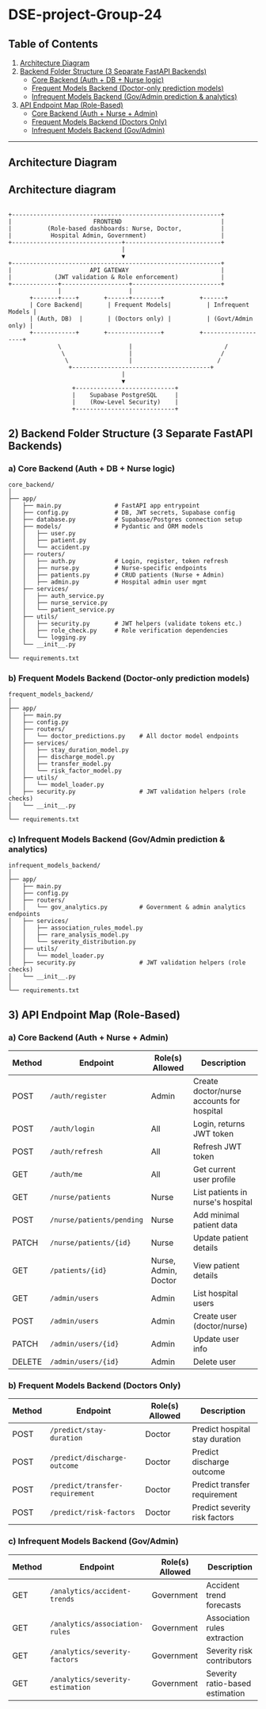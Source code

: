 # DSE-project-Group-24

## Table of Contents

1. [Architecture Diagram](#architecture-diagram)  
2. [Backend Folder Structure (3 Separate FastAPI Backends)](#2-backend-folder-structure-3-separate-fastapi-backends)  
   - [Core Backend (Auth + DB + Nurse logic)](#a-core-backend-auth--db--nurse-logic)  
   - [Frequent Models Backend (Doctor-only prediction models)](#b-frequent-models-backend-doctor-only-prediction-models)  
   - [Infrequent Models Backend (Gov/Admin prediction & analytics)](#c-infrequent-models-backend-govadmin-prediction--analytics)  
3. [API Endpoint Map (Role-Based)](#3-api-endpoint-map-role-based)  
   - [Core Backend (Auth + Nurse + Admin)](#a-core-backend-auth--nurse--admin)  
   - [Frequent Models Backend (Doctors Only)](#b-frequent-models-backend-doctors-only)  
   - [Infrequent Models Backend (Gov/Admin)](#c-infrequent-models-backend-govadmin)  

---

## Architecture Diagram


## Architecture diagram
```

+-----------------------------------------------------------+
|                       FRONTEND                            |
|          (Role-based dashboards: Nurse, Doctor,           |
|           Hospital Admin, Government)                     |
+-------------------------------+---------------------------+
                                |
                                ▼
+-----------------------------------------------------------+
|                      API GATEWAY                          |
|            (JWT validation & Role enforcement)            |
+-------------+-------------------+-------------------------+
              |                   |                          
      +-------+----+       +------+--------+          +------+ 
      | Core Backend|       | Frequent Models|          | Infrequent Models |
      | (Auth, DB)  |       | (Doctors only) |          | (Govt/Admin only) |
      +------------+       +---------------+          +-------------------+
              \                   |                          /
               \                  |                         /
                \                 |                        /
                 +---------------------------------------+
                                |
                                ▼
                  +----------------------------+
                  |    Supabase PostgreSQL     |
                  |    (Row-Level Security)    |
                  +----------------------------+

```


## 2) Backend Folder Structure (3 Separate FastAPI Backends)

### a) Core Backend (Auth + DB + Nurse logic)

```
core_backend/
│
├── app/
│   ├── main.py               # FastAPI app entrypoint
│   ├── config.py             # DB, JWT secrets, Supabase config
│   ├── database.py           # Supabase/Postgres connection setup
│   ├── models/               # Pydantic and ORM models
│   │   ├── user.py
│   │   ├── patient.py
│   │   └── accident.py
│   ├── routers/
│   │   ├── auth.py           # Login, register, token refresh
│   │   ├── nurse.py          # Nurse-specific endpoints
│   │   ├── patients.py       # CRUD patients (Nurse + Admin)
│   │   ├── admin.py          # Hospital admin user mgmt
│   ├── services/
│   │   ├── auth_service.py
│   │   ├── nurse_service.py
│   │   └── patient_service.py
│   ├── utils/
│   │   ├── security.py       # JWT helpers (validate tokens etc.)
│   │   ├── role_check.py     # Role verification dependencies
│   │   └── logging.py
│   └── __init__.py
│
└── requirements.txt
```

### b) Frequent Models Backend (Doctor-only prediction models)

```
frequent_models_backend/
│
├── app/
│   ├── main.py
│   ├── config.py
│   ├── routers/
│   │   └── doctor_predictions.py    # All doctor model endpoints
│   ├── services/
│   │   ├── stay_duration_model.py
│   │   ├── discharge_model.py
│   │   ├── transfer_model.py
│   │   └── risk_factor_model.py
│   ├── utils/
│   │   └── model_loader.py
│   ├── security.py                  # JWT validation helpers (role checks)
│   └── __init__.py
│
└── requirements.txt
```

### c) Infrequent Models Backend (Gov/Admin prediction & analytics)

```
infrequent_models_backend/
│
├── app/
│   ├── main.py
│   ├── config.py
│   ├── routers/
│   │   └── gov_analytics.py         # Government & admin analytics endpoints
│   ├── services/
│   │   ├── association_rules_model.py
│   │   ├── rare_analysis_model.py
│   │   └── severity_distribution.py
│   ├── utils/
│   │   └── model_loader.py
│   ├── security.py                  # JWT validation helpers (role checks)
│   └── __init__.py
│
└── requirements.txt
```

## 3) API Endpoint Map (Role-Based)

### a) Core Backend (Auth + Nurse + Admin)

| Method | Endpoint                  | Role(s) Allowed      | Description                               |
| ------ | ------------------------- | -------------------- | ----------------------------------------- |
| POST   | `/auth/register`          | Admin                | Create doctor/nurse accounts for hospital |
| POST   | `/auth/login`             | All                  | Login, returns JWT token                  |
| POST   | `/auth/refresh`           | All                  | Refresh JWT token                         |
| GET    | `/auth/me`                | All                  | Get current user profile                  |
| GET    | `/nurse/patients`         | Nurse                | List patients in nurse's hospital         |
| POST   | `/nurse/patients/pending` | Nurse                | Add minimal patient data                  |
| PATCH  | `/nurse/patients/{id}`    | Nurse                | Update patient details                    |
| GET    | `/patients/{id}`          | Nurse, Admin, Doctor | View patient details                      |
| GET    | `/admin/users`            | Admin                | List hospital users                       |
| POST   | `/admin/users`            | Admin                | Create user (doctor/nurse)                |
| PATCH  | `/admin/users/{id}`       | Admin                | Update user info                          |
| DELETE | `/admin/users/{id}`       | Admin                | Delete user                               |


### b) Frequent Models Backend (Doctors Only)

| Method | Endpoint                        | Role(s) Allowed | Description                    |
| ------ | ------------------------------- | --------------- | ------------------------------ |
| POST   | `/predict/stay-duration`        | Doctor          | Predict hospital stay duration |
| POST   | `/predict/discharge-outcome`    | Doctor          | Predict discharge outcome      |
| POST   | `/predict/transfer-requirement` | Doctor          | Predict transfer requirement   |
| POST   | `/predict/risk-factors`         | Doctor          | Predict severity risk factors  |


### c) Infrequent Models Backend (Gov/Admin)

| Method | Endpoint                         | Role(s) Allowed | Description                     |
| ------ | -------------------------------- | --------------- | ------------------------------- |
| GET    | `/analytics/accident-trends`     | Government      | Accident trend forecasts        |
| GET    | `/analytics/association-rules`   | Government      | Association rules extraction    |
| GET    | `/analytics/severity-factors`    | Government      | Severity risk contributors      |
| GET    | `/analytics/severity-estimation` | Government      | Severity ratio-based estimation |
